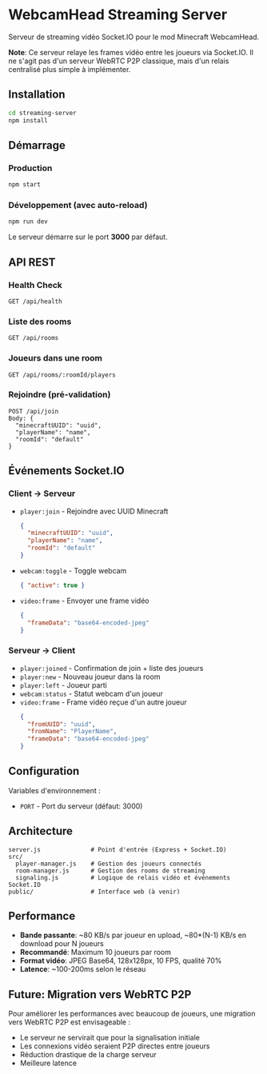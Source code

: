 # WebcamHead Streaming Server

Serveur de streaming vidéo Socket.IO pour le mod Minecraft WebcamHead.

**Note**: Ce serveur relaye les frames vidéo entre les joueurs via Socket.IO. Il ne s'agit pas d'un serveur WebRTC P2P classique, mais d'un relais centralisé plus simple à implémenter.

## Installation

```bash
cd streaming-server
npm install
```

## Démarrage

### Production
```bash
npm start
```

### Développement (avec auto-reload)
```bash
npm run dev
```

Le serveur démarre sur le port **3000** par défaut.

## API REST

### Health Check
```
GET /api/health
```

### Liste des rooms
```
GET /api/rooms
```

### Joueurs dans une room
```
GET /api/rooms/:roomId/players
```

### Rejoindre (pré-validation)
```
POST /api/join
Body: {
  "minecraftUUID": "uuid",
  "playerName": "name",
  "roomId": "default"
}
```

## Événements Socket.IO

### Client → Serveur

- `player:join` - Rejoindre avec UUID Minecraft
  ```json
  {
    "minecraftUUID": "uuid",
    "playerName": "name",
    "roomId": "default"
  }
  ```

- `webcam:toggle` - Toggle webcam
  ```json
  { "active": true }
  ```

- `video:frame` - Envoyer une frame vidéo
  ```json
  {
    "frameData": "base64-encoded-jpeg"
  }
  ```

### Serveur → Client

- `player:joined` - Confirmation de join + liste des joueurs
- `player:new` - Nouveau joueur dans la room
- `player:left` - Joueur parti
- `webcam:status` - Statut webcam d'un joueur
- `video:frame` - Frame vidéo reçue d'un autre joueur
  ```json
  {
    "fromUUID": "uuid",
    "fromName": "PlayerName",
    "frameData": "base64-encoded-jpeg"
  }
  ```

## Configuration

Variables d'environnement :
- `PORT` - Port du serveur (défaut: 3000)

## Architecture

```
server.js              # Point d'entrée (Express + Socket.IO)
src/
  player-manager.js    # Gestion des joueurs connectés
  room-manager.js      # Gestion des rooms de streaming
  signaling.js         # Logique de relais vidéo et événements Socket.IO
public/                # Interface web (à venir)
```

## Performance

- **Bande passante**: ~80 KB/s par joueur en upload, ~80*(N-1) KB/s en download pour N joueurs
- **Recommandé**: Maximum 10 joueurs par room
- **Format vidéo**: JPEG Base64, 128x128px, 10 FPS, qualité 70%
- **Latence**: ~100-200ms selon le réseau

## Future: Migration vers WebRTC P2P

Pour améliorer les performances avec beaucoup de joueurs, une migration vers WebRTC P2P est envisageable :
- Le serveur ne servirait que pour la signalisation initiale
- Les connexions vidéo seraient P2P directes entre joueurs
- Réduction drastique de la charge serveur
- Meilleure latence

